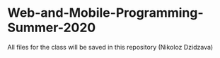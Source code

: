 # Web-and-Mobile-Programming-Summer-2020
All files for the class will be saved in this repository (Nikoloz Dzidzava) 
